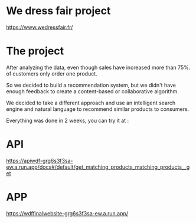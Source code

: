 # We dress fair project

https://www.wedressfair.fr/

# The project

After analyzing the data, even though sales have increased
more than 75%. of customers only order one product.

So we decided to build a recommendation system, but we didn't have enough feedback to create a content-based or collaborative algorithm.

We decided to take a different approach and use an intelligent search engine and natural language to recommend similar products to consumers.

Everything was done in 2 weeks, you can try it at :


# API

https://apiwdf-grg6s3f3sa-ew.a.run.app/docs#/default/get_matching_products_matching_products__get

# APP
https://wdffinalwebsite-grg6s3f3sa-ew.a.run.app/
